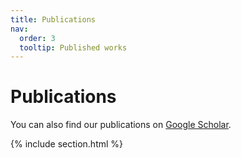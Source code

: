 ```yaml
---
title: Publications
nav:
  order: 3
  tooltip: Published works
---
```


# <i class="fas fa-microscope"></i>Publications

You can also find our publications on [Google Scholar]([https://scholar.google.com/citations?hl=en&user=N7onVOEAAAAJ](https://scholar.google.com/citations?user=FiN_HnEAAAAJ&hl=en)).

{% include section.html %}


